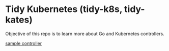 # Tidy Kubernetes (tidy-k8s, tidy-kates)

Objective of this repo is to learn more about Go and Kubernetes controllers.

[sample controller](https://github.com/kubernetes/sample-controller)

